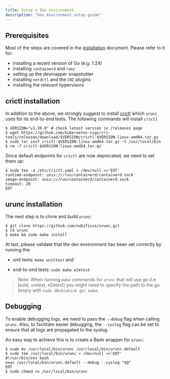 ```yaml
---
title: Setup a Dev environment
description: "Dev environment setup guide"
---
```


## Prerequisites

Most of the steps are covered in the [installation](../../installation) document.
Please refer to it for:

- installing a recent version of Go (e.g. 1.24)
- installing `containerd` and `runc`
- setting up the devmapper snapshotter
- installing `nerdctl` and the `CNI` plugins
- installing the relevant hypervisors

## crictl installation

In addition to the above, we strongly suggest to install
[crictl](https://github.com/kubernetes-sigs/cri-tools/tree/master) which `urunc`
uses for its end-to-end tests. The following commands will install `crictl`

```console
$ VERSION="v1.30.0" # check latest version in /releases page
$ wget https://github.com/kubernetes-sigs/cri-tools/releases/download/$VERSION/crictl-$VERSION-linux-amd64.tar.gz
$ sudo tar zxvf crictl-$VERSION-linux-amd64.tar.gz -C /usr/local/bin
$ rm -f crictl-$VERSION-linux-amd64.tar.gz
```

Since default endpoints for `crictl` are now deprecated, we need to set them up:

```console
$ sudo tee -a /etc/crictl.yaml > /dev/null <<'EOT'
runtime-endpoint: unix:///run/containerd/containerd.sock
image-endpoint: unix:///run/containerd/containerd.sock
timeout: 20
EOT
```

## urunc installation

The next step is to clone and build `urunc`:

```console
$ git clone https://github.com/nubificus/urunc.git
$ cd urunc
$ make && sudo make install
```

At last, please  validate that the dev environment has been set correctly
by running the:

- unit tests: `make unittest` and

- end-to-end tests: `sudo make e2etest`

> Note: When running `make` commands for `urunc` that will use go (i.e. build,
> unitest, e2etest) you might need to specify the path to the go binary
with `sudo GO=$(which go) make`.

## Debugging

To enable debugging logs, we need to pass the `--debug` flag when calling `urunc`. Also, to facilitate easier
debugging, the `--syslog` flag can be set to ensure that all logs are propagated to the syslog.

An easy way to achieve this is to create a Bash wrapper for `urunc`:

```console
$ sudo mv /usr/local/bin/urunc /usr/local/bin/urunc.default
$ sudo tee /usr/local/bin/urunc > /dev/null <<'EOT'
#!/usr/bin/env bash
exec /usr/local/bin/urunc.default --debug --syslog "$@"
EOT
$ sudo chmod +x /usr/local/bin/urunc
```
